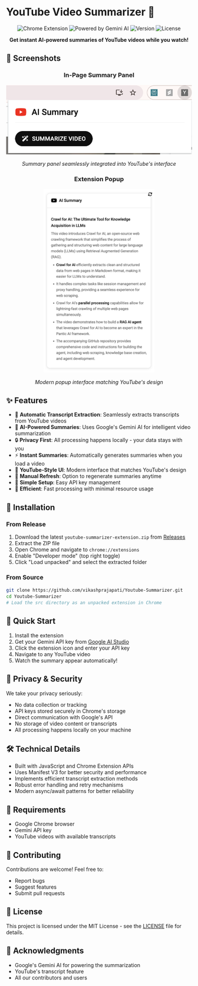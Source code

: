 # YouTube Video Summarizer 🎥

<div align="center">
  <img src="https://img.shields.io/badge/Chrome-Extension-blue?logo=google-chrome&logoColor=white" alt="Chrome Extension">
  <img src="https://img.shields.io/badge/Powered%20by-Gemini%20AI-orange?logo=google&logoColor=white" alt="Powered by Gemini AI">
  <img src="https://img.shields.io/github/v/release/vikashprajapati/Youtube-Summarizer?include_prereleases&label=version" alt="Version">
  <img src="https://img.shields.io/badge/License-MIT-green.svg" alt="License">
</div>

<p align="center">
  <strong>Get instant AI-powered summaries of YouTube videos while you watch!</strong>
</p>

## 📸 Screenshots

<div align="center">
  <h3>In-Page Summary Panel</h3>
  <img src="assets/screenshots/in-page-summary.png" alt="In-page summary panel" width="600"/>
  <p><em>Summary panel seamlessly integrated into YouTube's interface</em></p>

  <h3>Extension Popup</h3>
  <img src="assets/screenshots/popup-ui.png" alt="Extension popup interface" width="300"/>
  <p><em>Modern popup interface matching YouTube's design</em></p>
</div>

## ✨ Features

- 🎥 **Automatic Transcript Extraction**: Seamlessly extracts transcripts from YouTube videos
- 🤖 **AI-Powered Summaries**: Uses Google's Gemini AI for intelligent video summarization
- 🔒 **Privacy First**: All processing happens locally - your data stays with you
- ⚡ **Instant Summaries**: Automatically generates summaries when you load a video
- 🎨 **YouTube-Style UI**: Modern interface that matches YouTube's design
- 🔄 **Manual Refresh**: Option to regenerate summaries anytime
- 🔑 **Simple Setup**: Easy API key management
- 🚀 **Efficient**: Fast processing with minimal resource usage

## 🔧 Installation

### From Release
1. Download the latest `youtube-summarizer-extension.zip` from [Releases](https://github.com/vikashprajapati/Youtube-Summarizer/releases)
2. Extract the ZIP file
3. Open Chrome and navigate to `chrome://extensions`
4. Enable "Developer mode" (top right toggle)
5. Click "Load unpacked" and select the extracted folder

### From Source
```bash
git clone https://github.com/vikashprajapati/Youtube-Summarizer.git
cd Youtube-Summarizer
# Load the src directory as an unpacked extension in Chrome
```

## 🚀 Quick Start

1. Install the extension
2. Get your Gemini API key from [Google AI Studio](https://makersuite.google.com/app/apikey)
3. Click the extension icon and enter your API key
4. Navigate to any YouTube video
5. Watch the summary appear automatically!

## 🔐 Privacy & Security

We take your privacy seriously:
- No data collection or tracking
- API keys stored securely in Chrome's storage
- Direct communication with Google's API
- No storage of video content or transcripts
- All processing happens locally on your machine

## 🛠️ Technical Details

- Built with JavaScript and Chrome Extension APIs
- Uses Manifest V3 for better security and performance
- Implements efficient transcript extraction methods
- Robust error handling and retry mechanisms
- Modern async/await patterns for better reliability

## 📝 Requirements

- Google Chrome browser
- Gemini API key
- YouTube videos with available transcripts

## 🤝 Contributing

Contributions are welcome! Feel free to:
- Report bugs
- Suggest features
- Submit pull requests

## 📄 License

This project is licensed under the MIT License - see the [LICENSE](LICENSE) file for details.

## 🙏 Acknowledgments

- Google's Gemini AI for powering the summarization
- YouTube's transcript feature
- All our contributors and users 